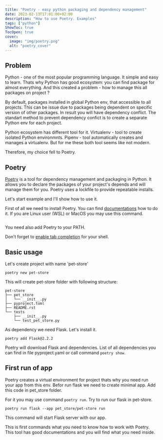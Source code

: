 ```yaml
---
title: "Poetry - easy python packaging and dependency management"
date: 2023-02-13T17:01:00+02:00
description: "How to use Poetry. Examples"
tags: ["python"]
ShowToc: true
TocOpen: true
cover:
  image: "img/poetry.png"
  alt: "poetry_cover"
---
```


## Problem 

Python - one of the most popular programming language. It simple and easy to learn. 
Thats why Python has good ecosystem: you can find package for almost everything.
And this created a problem - how to manage this all packages on project ?

By default, packages installed in global Python env, that accessible to all projects.
This can be issue due to packages being dependent on specific version of other packages.
In result you will have dependency conflict.
The standart method to prevent dependency confict is to create a separate Python env for
each project. 

Python ecosystem has different tool for it.
Virtualenv - tool to create isolated Python environmnts. 
Pipenv - tool automatically creates and manages a virtualenv.
But for me these both tool seems like not modern. 
 
Therefore, my choice fell to Poetry. 

## Poetry 

[Poetry](python-poetry.org) is a tool for dependency management and packaging in Python. 
It allows you to declare the packages of your project's depends and will manage them for you. 
Poetry uses a lockfile to provide repeatable installs. 

Let's start example and I'll show how to use it. 

First of all we need to install Poetry. You can find [documentations](https://python-poetry.org/docs/#installation)
how to do it. If you are Linux user (WSL) or MacOS you may use this command. 
 
``` curl -sSL https://install.python-poetry.org | python3 -
```

You need also add Poetry to your PATH.

Don't forget to [enable tab completion](https://python-poetry.org/docs/#enable-tab-completion-for-bash-fish-or-zsh) for your shell.

## Basic usage

Let's create project with name 'pet-store'

```poetry new pet-store```

This will create pet-store folder with following structure:

```
pet-store
├── pet_store
│   └── __init__.py
├── pyproject.toml
├── README.rst
└── tests
    ├── __init__.py
    └── test_pet_store.py

```

As dependency we need Flask. Let's install it.

```poetry add Flask@2.2.2```

Poetry will download Flask and dependencies. List of all dependencies you can find
in file pyproject.yaml or call command `poetry show`.

## First run of app

Poetry creates a virtual environment for project thats why you need run your app
from this env. 
Befor run flask we need to create minimal app. Add this code in pet_store folder. 

<script>github</script>

For it you may use command `poetry run`. Try to run our flask in pet-store. 

```
poetry run flask --app pet_store/pet-store run
```

This command will start Flask server with our app. 

This is first commands what you need to know how to work with Poetry. This tool 
has good documentations and you will find what you need inside. 

